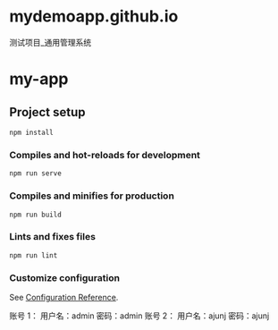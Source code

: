 # mydemoapp.github.io
测试项目_通用管理系统
# my-app

## Project setup

```
npm install
```

### Compiles and hot-reloads for development

```
npm run serve
```

### Compiles and minifies for production

```
npm run build
```

### Lints and fixes files

```
npm run lint
```

### Customize configuration

See [Configuration Reference](https://cli.vuejs.org/config/).

<!-- 登录账号 -->

账号 1：
用户名：admin
密码：admin
账号 2：
用户名：ajunj
密码：ajunj
